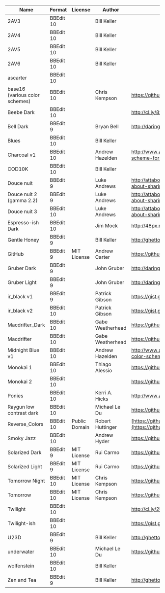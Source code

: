 | Name								| Format	| License		| Author			| Location of Origin																												|
|-----------------------------------|-----------|---------------|-------------------|-----------------------------------------------------------------------------------------------------------------------------------|
| 2AV3								| BBEdit 10	|				| Bill Keller		|																																	|
| 2AV4								| BBEdit 10	|				| Bill Keller		|																																	|
| 2AV5								| BBEdit 10	|				| Bill Keller		|																																	|
| 2AV6								| BBEdit 10	|				| Bill Keller		|																																	|
| ascarter							| BBEdit 10	|				|					|																																	|
| base16 (various color schemes)	| BBEdit 10	|				| Chris Kempson		| https://github.com/chriskempson/base16-bbedit																						|
| Beebe Dark						| BBEdit 10	|				|					| http://cl.ly/8xss																													|
| Bell Dark							| BBEdit 9	|				| Bryan Bell		| http://daringfireball.net/projects/bbcolors/schemes/																				|
| Blues								| BBEdit 10	|				| Bill Keller		|																																	|
| Charcoal v1						| BBEdit 10	|				| Andrew Hazelden	| http://www.andrewhazelden.com/blog/2012/09/charcoal-color-scheme-for-textwrangler-and-bbedit/										|
| COD10K							| BBEdit 10	|				| Bill Keller		|																																	|
| Douce nuit						| BBEdit 9	|				| Luke Andrews		| http://attaboy.tumblr.com/post/75614496/i-never-thought-about-sharing-my-colours-for												|
| Douce nuit 2 (gamma 2.2)			| BBEdit 9	|				| Luke Andrews		| http://attaboy.tumblr.com/post/75614496/i-never-thought-about-sharing-my-colours-for												|
| Douce nuit 3						| BBEdit 10	|				| Luke Andrews		| http://attaboy.tumblr.com/post/75614496/i-never-thought-about-sharing-my-colours-for												|
| Espresso-ish Dark					| BBEdit 10	|				| Jim Mock			| http://48px.net/#espresso-ish																										|
| Gentle Honey						| BBEdit 9	|				| Bill Keller		| http://ghettocooler.net/2011/07/29/bbedit10-color-schemes/																		|
| GitHub							| BBEdit 9	| MIT License	| Andrew Carter		| https://github.com/ascarter/bbedit-github-theme																					|
| Gruber Dark						| BBEdit 9	|				| John Gruber		| http://daringfireball.net/projects/bbcolors/schemes/																				|
| Gruber Light						| BBEdit 9	|				| John Gruber		| http://daringfireball.net/projects/bbcolors/schemes/																				|
| ir\_black v1						| BBEdit 9	|				| Patrick Gibson	| https://gist.github.com/pgib/959651																								|
| ir\_black v2						| BBEdit 10	|				| Patrick Gibson	| https://gist.github.com/pgib/959651																								|
| Macdrifter\_Dark					| BBEdit 10	|				| Gabe Weatherhead	| https://github.com/macdrifter/BBEdit-Settings																						|
| Macdrifter						| BBEdit 10	|				| Gabe Weatherhead	| https://github.com/macdrifter/BBEdit-Settings																						|
| Midnight Blue v1					| BBEdit 10	|				| Andrew Hazelden	| http://www.andrewhazelden.com/blog/2012/06/midnight-blue-color-scheme-for-textwrangler-and-bbedit/								|
| Monokai 1							| BBEdit 10	|				| Thiago Alessio	| https://github.com/thiagoalessio/Monokai-BBEdit-Color-Scheme																		|
| Monokai 2							| BBEdit 10	|				|					| https://github.com/lsr1981/BBEdit-Monokai-Theme																					|
| Ponies							| BBEdit 10	|				| Kerri A. Hicks	| http://www.allthecandyintheworld.com/Ponies.bbcolors.zip																			|
| Raygun low contrast dark			| BBEdit 10	|				| Michael Le Du		| https://github.com/mledu																											|
| Reverse\_Colors					| BBEdit 10	| Public Domain	| Robert Huttinger	| [https://github.com/roberthuttinger/BBEdit_Reverse_Color_Scheme](https://github.com/roberthuttinger/BBEdit_Reverse_Color_Scheme)	|
| Smoky Jazz						| BBEdit 10	|				| Andrew Hyder		| https://github.com/ondrae/IDE-Color-Schemes																						|
| Solarized Dark					| BBEdit 9	| MIT License	| Rui Carmo			| https://github.com/rcarmo/textwrangler-bbedit-solarized																			|
| Solarized Light					| BBEdit 9	| MIT License	| Rui Carmo			| https://github.com/rcarmo/textwrangler-bbedit-solarized																			|
| Tomorrow Night					| BBEdit 10	| MIT License	| Chris Kempson		| https://github.com/chriskempson/tomorrow-theme																					|
| Tomorrow							| BBEdit 10	| MIT License	| Chris Kempson		| https://github.com/chriskempson/tomorrow-theme																					|
| Twilight							| BBEdit 10	|				|					| http://cl.ly/2U0314303Z0V2K1W0z08																									|
| Twilight-ish						| BBEdit 10	|				|					| https://gist.github.com/distilledhype/1139584																						|
| U23D								| BBEdit 9	|				| Bill Keller		| http://ghettocooler.net/2011/07/29/bbedit10-color-schemes/																		|
| underwater						| BBEdit 10	|				| Michael Le Du		| https://github.com/mledu																											|
| wolfenstein						| BBEdit 10	|				| Bill Keller		|																																	|
| Zen and Tea						| BBEdit 9	|				| Bill Keller		| http://ghettocooler.net/2011/07/29/bbedit10-color-schemes/																		|
